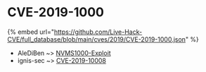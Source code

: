 # CVE-2019-1000
{% embed url="https://github.com/Live-Hack-CVE/full_database/blob/main/cves/2019/CVE-2019-1000.json" %}

* AleDiBen ~> [NVMS1000-Exploit](https://www.alice-snow.ru/2019/database/cve-2019-1000/nvms1000-exploit-alediben)
* ignis-sec ~> [CVE-2019-10008](https://www.alice-snow.ru/2019/database/cve-2019-1000/cve-2019-10008-ignis-sec)